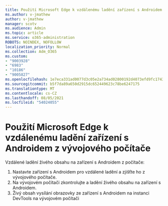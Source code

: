 ```yaml
---
title: Použití Microsoft Edge k vzdálenému ladění zařízení s Androidem z vývojového počítače
ms.author: v-jmathew
author: v-jmathew
manager: scotv
ms.audience: Admin
ms.topic: article
ms.service: o365-administration
ROBOTS: NOINDEX, NOFOLLOW
localization_priority: Normal
ms.collection: Adm_O365
ms.custom:
- "9003928"
- "6983"
- "10186"
- "9005827"
ms.openlocfilehash: 1e7eca331ad0077d3c05e2a734ad02800192d4073efd9fc17431e11b7e691883
ms.sourcegitcommit: b5f7da89a650d2915dc652449623c78be6247175
ms.translationtype: MT
ms.contentlocale: cs-CZ
ms.lasthandoff: 08/05/2021
ms.locfileid: "54024055"
---
```

# <a name="use-microsoft-edge-to-remotely-debug-an-android-device-from-a-development-computer"></a>Použití Microsoft Edge k vzdálenému ladění zařízení s Androidem z vývojového počítače

Vzdálené ladění živého obsahu na zařízení s Androidem z počítače:

1. Nastavte zařízení s Androidem pro vzdálené ladění a zjišťte ho z vývojového počítače.
2. Na vývojovém počítači zkontrolujte a ladění živého obsahu na zařízení s Androidem.
3. Živý obsah vysílání obrazovky ze zařízení s Androidem na instanci DevTools na vývojovém počítači
